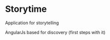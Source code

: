 Storytime
=========

Application for storytelling

AngularJs based for discovery (first steps with it)

